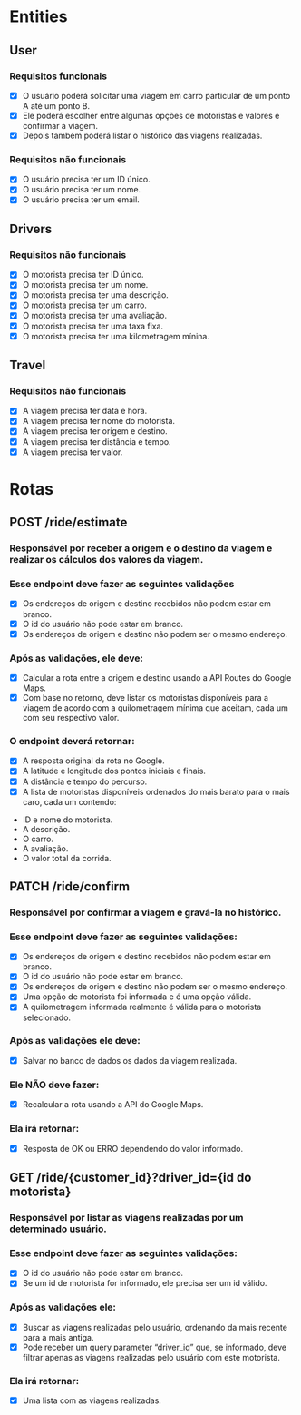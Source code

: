 # Entities

## User
### Requisitos funcionais
- [x] O usuário poderá solicitar uma viagem em carro particular de um ponto A até um ponto B.
- [x] Ele poderá escolher entre algumas opções de motoristas e valores e confirmar a viagem.
- [x] Depois também poderá listar o histórico das viagens realizadas.

### Requisitos não funcionais
- [x] O usuário precisa ter um ID único.
- [x] O usuário precisa ter um nome.
- [x] O usuário precisa ter um email.

## Drivers
### Requisitos não funcionais
- [x] O motorista precisa ter ID único.
- [x] O motorista precisa ter um nome.
- [x] O motorista precisa ter uma descrição.
- [x] O motorista precisa ter um carro.
- [x] O motorista precisa ter uma avaliação.
- [x] O motorista precisa ter uma taxa fixa.
- [x] O motorista precisa ter uma kilometragem mínina.

## Travel
### Requisitos não funcionais
- [x] A viagem precisa ter data e hora.
- [x] A viagem precisa ter nome do motorista.
- [x] A viagem precisa ter origem e destino.
- [x] A viagem precisa ter distância e tempo.
- [x] A viagem precisa ter valor.

# Rotas

## POST /ride/estimate
### Responsável por receber a origem e o destino da viagem e realizar os cálculos dos valores da viagem.

### Esse endpoint deve fazer as seguintes validações
- [x] Os endereços de origem e destino recebidos não podem estar em branco.
- [x] O id do usuário não pode estar em branco.
- [x] Os endereços de origem e destino não podem ser o mesmo endereço.

### Após as validações, ele deve:
- [x] Calcular a rota entre a origem e destino usando a API Routes do Google Maps.
- [x] Com base no retorno, deve listar os motoristas disponíveis para a viagem de acordo com a quilometragem mínima que aceitam, cada um com seu respectivo valor.

### O endpoint deverá retornar:
- [x] A resposta original da rota no Google.
- [x] A latitude e longitude dos pontos iniciais e finais.
- [x] A distância e tempo do percurso.
- [x] A lista de motoristas disponíveis ordenados do mais barato para o mais caro, cada um contendo:
- ID e nome do motorista.
- A descrição.
- O carro.
- A avaliação.
- O valor total da corrida.

## PATCH /ride/confirm

### Responsável por confirmar a viagem e gravá-la no histórico.

### Esse endpoint deve fazer as seguintes validações:
- [x] Os endereços de origem e destino recebidos não podem estar em branco.
- [x] O id do usuário não pode estar em branco.
- [x] Os endereços de origem e destino não podem ser o mesmo endereço.
- [x] Uma opção de motorista foi informada e é uma opção válida.
- [x] A quilometragem informada realmente é válida para o motorista selecionado.

### Após as validações ele deve:
- [x] Salvar no banco de dados os dados da viagem realizada.

### Ele NÃO deve fazer:
- [x] Recalcular a rota usando a API do Google Maps.

### Ela irá retornar:
- [x] Resposta de OK ou ERRO dependendo do valor informado.

## GET /ride/{customer_id}?driver_id={id do motorista}

### Responsável por listar as viagens realizadas por um determinado usuário.

### Esse endpoint deve fazer as seguintes validações:
- [x] O id do usuário não pode estar em branco.
- [x] Se um id de motorista for informado, ele precisa ser um id válido.

### Após as validações ele:
- [x] Buscar as viagens realizadas pelo usuário, ordenando da mais recente para a mais antiga.
- [x] Pode receber um query parameter “driver_id” que, se informado, deve filtrar apenas as viagens realizadas pelo usuário com este motorista.

### Ela irá retornar:
- [x] Uma lista com as viagens realizadas.
